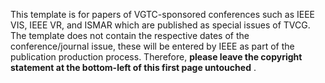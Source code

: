 This template is for papers of VGTC-sponsored conferences such as IEEE
VIS, IEEE VR, and ISMAR which are published as special issues of TVCG.
The template does not contain the respective dates of the
conference/journal issue, these will be entered by IEEE as part of the
publication production process. Therefore, **please leave the copyright
statement at the bottom-left of this first page untouched** .